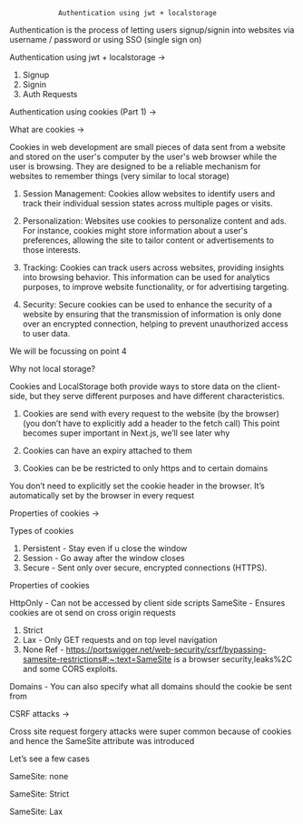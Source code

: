                 Authentication using jwt + localstorage

Authentication is the process of letting users signup/signin into websites via username / password or using SSO (single sign on)

Authentication using jwt + localstorage ->

1. Signup
2. Signin
3. Auth Requests



Authentication using cookies (Part 1)  ->

What are cookies ->

Cookies in web development are small pieces of data sent from a website and stored on the user's computer by the user's web browser while the user is browsing. They are designed to be a reliable mechanism for websites to remember things (very similar to local storage)

1. Session Management: Cookies allow websites to identify users and track their individual session states across multiple pages or visits.

2. Personalization: Websites use cookies to personalize content and ads. For instance, cookies might store information about a user's preferences, allowing the site to tailor content or advertisements to those interests.

3. Tracking: Cookies can track users across websites, providing insights into browsing behavior. This information can be used for analytics purposes, to improve website functionality, or for advertising targeting.

4. Security: Secure cookies can be used to enhance the security of a website by ensuring that the transmission of information is only done over an encrypted connection, helping to prevent unauthorized access to user data.


We will be focussing on point 4



Why not local storage? 

Cookies and LocalStorage both provide ways to store data on the client-side, but they serve different purposes and have different characteristics.


1. Cookies are send with every request to the website (by the browser) (you don’t have to explicitly add a header to the fetch call)
This point becomes super important in Next.js, we’ll see later why


1. Cookies can have an expiry attached to them
2. Cookies can be be restricted to only https and to certain domains


You don’t need to explicitly set the cookie header in the browser. It’s automatically set by the browser in every request



Properties of cookies  ->

Types of cookies

1. Persistent - Stay even if u close the window
2. Session - Go away after the window closes
3. Secure - Sent only over secure, encrypted connections (HTTPS).

Properties of cookies

HttpOnly - Can not be accessed by client side scripts
SameSite - Ensures cookies are ot send on cross origin requests

1. Strict
2. Lax - Only GET requests and on top level navigation
3. None
Ref - https://portswigger.net/web-security/csrf/bypassing-samesite-restrictions#:~:text=SameSite is a browser security,leaks%2C and some CORS exploits.

Domains - You can also specify what all domains should the cookie be sent from




CSRF attacks  ->

Cross site request forgery attacks were super common because of cookies and hence the SameSite attribute was introduced

Let’s see a few cases

SameSite: none

SameSite: Strict

SameSite: Lax
